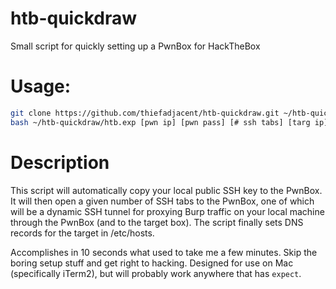 # htb-quickdraw
Small script for quickly setting up a PwnBox for HackTheBox

# Usage:
```bash
git clone https://github.com/thiefadjacent/htb-quickdraw.git ~/htb-quickdraw/
bash ~/htb-quickdraw/htb.exp [pwn ip] [pwn pass] [# ssh tabs] [targ ip] [targ hostname]
```

# Description
This script will automatically copy your local public SSH key to the PwnBox.
It will then open a given number of SSH tabs to the PwnBox, one of which will be a dynamic SSH tunnel for proxying Burp traffic on your local machine through the PwnBox (and to the target box).
The script finally sets DNS records for the target in /etc/hosts.

Accomplishes in 10 seconds what used to take me a few minutes. Skip the boring setup stuff and get right to hacking.
Designed for use on Mac (specifically iTerm2), but will probably work anywhere that has `expect`.
